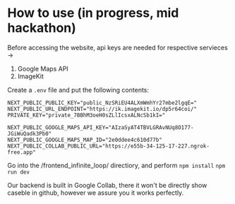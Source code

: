 # How to use (in progress, mid hackathon)

Before accessing the website, api keys are needed for respective servieces ->

1. Google Maps API
2. ImageKit

Create a `.env` file and put the following contents:

```
NEXT_PUBLIC_PUBLIC_KEY="public_NzSRiEU4ALXmWmhYr27mbe2lgqE="
NEXT_PUBLIC_URL_ENDPOINT="https://ik.imagekit.io/dp5r64coi/"
PRIVATE_KEY="private_7BBhM3oeH0sZLlIcsxALNcSb1kI="

NEXT_PUBLIC_GOOGLE_MAPS_API_KEY="AIzaSyAT4TBVLGRAvNUq8O177-JGiWuQadk3Pb0"
NEXT_PUBLIC_GOOGLE_MAPS_MAP_ID="2e0ddee4c610d77b"
NEXT_PUBLIC_COLLAB_PUBLIC_URL="https://e55b-34-125-17-227.ngrok-free.app"
```

Go into the /frontend_infinite_loop/ directiory, and perform
`npm install`
`npm run dev`

Our backend is built in Google Collab, there it won't be directly show caseble in github, however we assure you it works perfectly.
